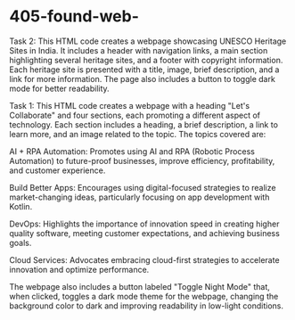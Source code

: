 # 405-found-web-
Task 2:
This HTML code creates a webpage showcasing UNESCO Heritage Sites in India. It includes a header with navigation links, a main section highlighting several heritage sites, and a footer with copyright information. Each heritage site is presented with a title, image, brief description, and a link for more information. The page also includes a button to toggle dark mode for better readability.

  Task 1:
  This HTML code creates a webpage with a heading "Let's Collaborate" and four sections, each promoting a different aspect of technology. Each section includes a heading, a brief description, a link to learn more, and an image related to the topic. The topics covered are:

AI + RPA Automation: Promotes using AI and RPA (Robotic Process Automation) to future-proof businesses, improve efficiency, profitability, and customer experience.

Build Better Apps: Encourages using digital-focused strategies to realize market-changing ideas, particularly focusing on app development with Kotlin.

DevOps: Highlights the importance of innovation speed in creating higher quality software, meeting customer expectations, and achieving business goals.

Cloud Services: Advocates embracing cloud-first strategies to accelerate innovation and optimize performance.

The webpage also includes a button labeled "Toggle Night Mode" that, when clicked, toggles a dark mode theme for the webpage, changing the background color to dark and improving readability in low-light conditions.
  
